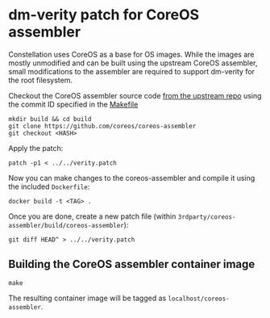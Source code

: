 # dm-verity patch for CoreOS assembler

Constellation uses CoreOS as a base for OS images. While the images are mostly unmodified and can be built using the upstream CoreOS assembler, small modifications to the assembler are required to support dm-verity for the root filesystem.

Checkout the CoreOS assembler source code [from the upstream repo](https://github.com/coreos/coreos-assembler) using the commit ID specified in the [Makefile](Makefile)

```shell-session
mkdir build && cd build
git clone https://github.com/coreos/coreos-assembler
git checkout <HASH>
```

Apply the patch:

```shell-session
patch -p1 < ../../verity.patch
```

Now you can make changes to the coreos-assembler and compile it using the included `Dockerfile`:

```shell-session
docker build -t <TAG> .
```

Once you are done, create a new patch file (within `3rdparty/coreos-assembler/build/coreos-assembler`):
```shell-session
git diff HEAD^ > ../../verity.patch
```

## Building the CoreOS assembler container image

```shell-session
make
```

The resulting container image will be tagged as `localhost/coreos-assembler`.
